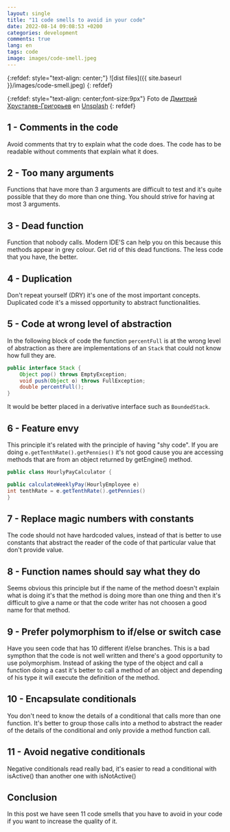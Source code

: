 ```yaml
---
layout: single
title: "11 code smells to avoid in your code"
date: 2022-08-14 09:08:53 +0200
categories: development
comments: true
lang: en
tags: code
image: images/code-smell.jpeg
---
```


{:refdef: style="text-align: center;"}
![dist files]({{ site.baseurl }}/images/code-smell.jpeg)
{: refdef}

{:refdef: style="text-align: center;font-size:9px"}
Foto de <a href="https://unsplash.com/@hrustall?utm_source=unsplash&utm_medium=referral&utm_content=creditCopyText">Дмитрий Хрусталев-Григорьев</a> en <a href="https://unsplash.com/es/s/fotos/smell?utm_source=unsplash&utm_medium=referral&utm_content=creditCopyText">Unsplash</a>
{: refdef} 

1 - Comments in the code
--------------------------
Avoid comments that try to explain what the code does. The code has to be readable without comments that explain what it does.

2 - Too many arguments
-----------------------
Functions that have more than 3 arguments are difficult to test and it's quite possible that they do more than one thing. You should strive for having at most 3 arguments.

3 - Dead function
-------------------
Function that nobody calls. Modern IDE'S can help you on this because this methods appear in grey colour. Get rid of this dead functions. The less code that you have, the better.

4 - Duplication
-------------------
Don't repeat yourself (DRY) it's one of the most important concepts. Duplicated code it's a missed opportunity to abstract functionalities. 

5 - Code at wrong level of abstraction
---------------------------------------
In the following block of code the function `percentFull` is at the wrong level of abstraction as there are implementations of an `Stack` that could not know how full they are. 

```java
public interface Stack {
    Object pop() throws EmptyException;
    void push(Object o) throws FullException;
    double percentFull();
}
```
It would be better placed in a derivative interface such as `BoundedStack`.


6 - Feature envy 
---------------------
This principle it's related with the principle of having "shy code". If you are doing `e.getTenthRate().getPennies()` it's not good cause you are accessing methods that are from an object returned by getEngine() method.

```java
public class HourlyPayCalculator {

public calculateWeeklyPay(HourlyEmployee e)
int tenthRate = e.getTenthRate().getPennies()
}
```

7 - Replace magic numbers with constants
-----------------------------------------
The code should not have hardcoded values, instead of that is better to use constants that abstract the reader of the code of that particular value that don't provide value.  


8 - Function names should say what they do
--------------------------------------------
Seems obvious this principle but if the name of the method doesn't explain what is doing it's that the method is doing more than one thing and then it's difficult to give a name or that the code writer has not choosen a good name for that method.


9 - Prefer polymorphism to if/else or switch case
--------------------------------------------------
Have you seen code that has 10 different if/else branches. This is a bad sympthon that the code is not well written and there's a good opportunity to use polymorphism. Instead of asking the type of the object and call a function doing a cast it's better to call a method of an object and depending of his type it will execute the definition of the method.


10 - Encapsulate conditionals
-------------------------------
You don't need to know the details of a conditional that calls more than one function. It's better to group those calls into a method to abstract the reader of the details of the conditional and only provide a method function call. 


11 - Avoid negative conditionals
---------------------------------
Negative conditionals read really bad, it's easier to read a conditional with isActive() than another one with isNotActive()

Conclusion
------------
In this post we have seen 11 code smells that you have to avoid in your code if you want to increase the quality of it. 



